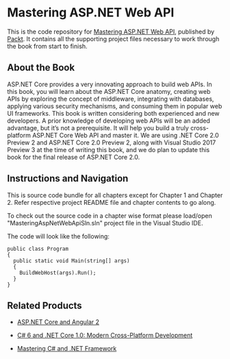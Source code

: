 # Mastering ASP.NET Web API
This is the code repository for [Mastering ASP.NET Web API](https://www.packtpub.com/application-development/mastering-aspnet-web-api), published by [Packt](https://www.packtpub.com/?utm_source=github). It contains all the supporting project files necessary to work through the book from start to finish.

## About the Book
ASP.NET Core provides a very innovating approach to build web APIs. In this book, you will learn about the ASP.NET Core anatomy, creating web APIs by exploring the concept of middleware, integrating with databases, applying various security mechanisms, and
consuming them in popular web UI frameworks.
This book is written considering both experienced and new developers. A prior knowledge of developing web APIs will be an added advantage, but it’s not a prerequisite. It will help you build a truly cross-platform ASP.NET Core Web API and master it. We are using .NET Core 2.0 Preview 2 and ASP.NET Core 2.0 Preview 2, along with Visual Studio 2017 Preview 3 at the time of writing this book, and we do plan to update this book for the final release of ASP.NET Core 2.0.

## Instructions and Navigation
This is source code bundle for all chapters except for Chapter 1 and Chapter 2. Refer respective project README file and chapter contents to go along.

To check out the source code in a chapter wise format please load/open "MasteringAspNetWebApiSln.sln" project file in the Visual Studio IDE.

The code will look like the following:

```
public class Program
{
  public static void Main(string[] args)
  {
    BuildWebHost(args).Run();
  }
}
```
 
 ## Related Products
* [ASP.NET Core and Angular 2](https://www.packtpub.com/application-development/aspnet-core-and-angular-2?utm_source=github&utm_medium=repository&utm_content=9781786465689)

* [C# 6 and .NET Core 1.0: Modern Cross-Platform Development](https://www.packtpub.com/application-development/c-6-and-net-core-10?utm_source=github&utm_medium=repository&utm_content=9781785285691)

* [Mastering C# and .NET Framework](https://www.packtpub.com/application-development/mastering-c-and-net-framework?utm_source=github&utm_medium=repository&utm_content=9781785884375)


